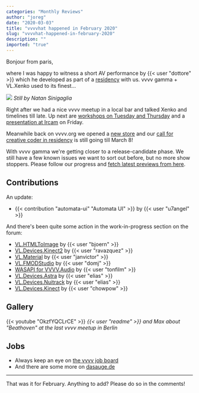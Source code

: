 ```yaml
---
categories: "Monthly Reviews"
author: "joreg"
date: "2020-03-03"
title: "vvvvhat happened in February 2020"
slug: "vvvvhat-happened-in-february-2020"
description: ""
imported: "true"
---
```



Bonjour from paris,

where I was happy to witness a short AV performance by {{< user "dottore" >}} which he developed as part of a [residency](https://vertigo.starts.eu/calls/starts-residencies-call-3/residencies/still/detail/) with us. vvvv gamma + VL.Xenko used to its finest...

![](still.png)
*Still by Natan Sinigaglia*

Right after we had a nice vvvv meetup in a local bar and talked Xenko and timelines till late. Up next are [workshops on Tuesday and Thursday](/blog/2020/vvvv-gamma-workshops-in-paris) and a [presentation at Ircam](/blog/vvvv-at-ircam-forum-parisp) on Friday.

Meanwhile back on vvvv.org we opened a [new store](/blog/2020/moving-forward-store-2.0) and our [call for creative coder in residency](https://discourse.vvvv.org/t/creativvvve-coder-in-residence-2020/18283/) is still going till March 8!

With vvvv gamma we're getting closer to a release-candidate phase. We still have a few known issues we want to sort out before, but no more show stoppers. Please follow our progress and [fetch latest previews from here](/blog/2020/vvvv-gamma-2019.2-preview). 

## Contributions

An update:
* {{< contribution "automata-ui" "Automata UI" >}} by {{< user "u7angel" >}}

And there's been quite some action in the work-in-progress section on the forum:
* [VL.HTMLToImage](https://discourse.vvvv.org/t/vl-htmltoimage/18256) by {{< user "bjoern" >}}
* [VL.Devices.Kinect2](https://discourse.vvvv.org/t/vl-devices-kinect2/17516) by {{< user "ravazquez" >}}
* [VL.Material](https://discourse.vvvv.org/t/vl-material/18087) by {{< user "janvictor" >}}
* [VL.FMODStudio](https://discourse.vvvv.org/t/vl-fmodstudio/18289) by {{< user "domj" >}}
* [WASAPI for VVVV.Audio](https://discourse.vvvv.org/t/vvvv-audio-windows-system-audio-support-wasapi/18290/10) by {{< user "tonfilm" >}}
* [VL.Devices.Astra](https://discourse.vvvv.org/t/vl-devices-astra/16615) by {{< user "elias" >}}
* [VL.Devices.Nuitrack](https://discourse.vvvv.org/t/vl-devices-astra/16615) by {{< user "elias" >}}
* [VL.Devices.Kinect](https://discourse.vvvv.org/t/vl-devices-kinect/18223) by {{< user "chowpow" >}}

## Gallery

{{< youtube "OkzfYQCLrCE" >}}
*{{< user "readme" >}} and Max about "Beathoven" at the last vvvv meetup in Berlin*

## Jobs

* Always keep an eye on [the vvvv job board](https://discourse.vvvv.org/c/jobs)
* And there are some more on [dasauge.de](https://dasauge.de/sta/Vvvv/)

---

That was it for February. Anything to add? Please do so in the comments!





